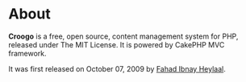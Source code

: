 # About

**Croogo** is a free, open source, content management system for PHP, released under The MIT License. It is powered by CakePHP MVC framework.

It was first released on October 07, 2009 by [Fahad Ibnay Heylaal](http://fahad19.com).